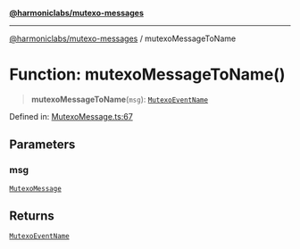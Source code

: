 [**@harmoniclabs/mutexo-messages**](../README.md)

***

[@harmoniclabs/mutexo-messages](../README.md) / mutexoMessageToName

# Function: mutexoMessageToName()

> **mutexoMessageToName**(`msg`): [`MutexoEventName`](../type-aliases/MutexoEventName.md)

Defined in: [MutexoMessage.ts:67](https://github.com/HarmonicLabs/mutexo-messages/blob/aefac8841dc1fa8aebb577df666016362446522d/src/MutexoMessage.ts#L67)

## Parameters

### msg

[`MutexoMessage`](../type-aliases/MutexoMessage.md)

## Returns

[`MutexoEventName`](../type-aliases/MutexoEventName.md)
